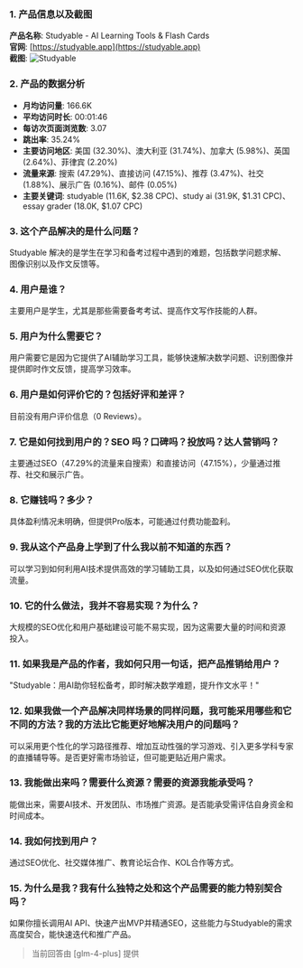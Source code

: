 ### 1. 产品信息以及截图

**产品名称**: Studyable - AI Learning Tools & Flash Cards  
**官网**: [https://studyable.app](https://studyable.app)  
**截图**: ![Studyable](https://cdn-images.toolify.ai/170349901639753385.jpg)

### 2. 产品的数据分析

- **月均访问量**: 166.6K
- **平均访问时长**: 00:01:46
- **每访次页面浏览数**: 3.07
- **跳出率**: 35.24%
- **主要访问地区**: 美国 (32.30%)、澳大利亚 (31.74%)、加拿大 (5.98%)、英国 (2.64%)、菲律宾 (2.20%)
- **流量来源**: 搜索 (47.29%)、直接访问 (47.15%)、推荐 (3.47%)、社交 (1.88%)、展示广告 (0.16%)、邮件 (0.05%)
- **主要关键词**: studyable (11.6K, $2.38 CPC)、study ai (31.9K, $1.31 CPC)、essay grader (18.0K, $1.07 CPC)

### 3. 这个产品解决的是什么问题？

Studyable 解决的是学生在学习和备考过程中遇到的难题，包括数学问题求解、图像识别以及作文反馈等。

### 4. 用户是谁？

主要用户是学生，尤其是那些需要备考考试、提高作文写作技能的人群。

### 5. 用户为什么需要它？

用户需要它是因为它提供了AI辅助学习工具，能够快速解决数学问题、识别图像并提供即时作文反馈，提高学习效率。

### 6. 用户是如何评价它的？包括好评和差评？

目前没有用户评价信息（0 Reviews）。

### 7. 它是如何找到用户的？SEO 吗？口碑吗？投放吗？达人营销吗？

主要通过SEO（47.29%的流量来自搜索）和直接访问（47.15%），少量通过推荐、社交和展示广告。

### 8. 它赚钱吗？多少？

具体盈利情况未明确，但提供Pro版本，可能通过付费功能盈利。

### 9. 我从这个产品身上学到了什么我以前不知道的东西？

可以学习到如何利用AI技术提供高效的学习辅助工具，以及如何通过SEO优化获取流量。

### 10. 它的什么做法，我并不容易实现？为什么？

大规模的SEO优化和用户基础建设可能不易实现，因为这需要大量的时间和资源投入。

### 11. 如果我是产品的作者，我如何只用一句话，把产品推销给用户？

"Studyable：用AI助你轻松备考，即时解决数学难题，提升作文水平！"

### 12. 如果我做一个产品解决同样场景的同样问题，我可能采用哪些和它不同的方法？我的方法比它能更好地解决用户的问题吗？

可以采用更个性化的学习路径推荐、增加互动性强的学习游戏、引入更多学科专家的直播辅导等。是否更好需市场验证，但可能更贴近用户需求。

### 13. 我能做出来吗？需要什么资源？需要的资源我能承受吗？

能做出来，需要AI技术、开发团队、市场推广资源。是否能承受需评估自身资金和时间成本。

### 14. 我如何找到用户？

通过SEO优化、社交媒体推广、教育论坛合作、KOL合作等方式。

### 15. 为什么是我？我有什么独特之处和这个产品需要的能力特别契合吗？

如果你擅长调用AI API、快速产出MVP并精通SEO，这些能力与Studyable的需求高度契合，能快速迭代和推广产品。

> 当前回答由 [glm-4-plus] 提供
